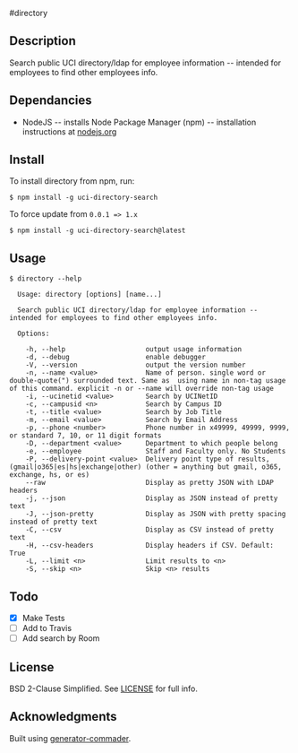 #directory

## Description

Search public UCI directory/ldap for employee information -- intended for employees to find other employees info.

## Dependancies
- NodeJS -- installs Node Package Manager (npm) -- installation instructions at [nodejs.org](http://nodejs.org/)


## Install
To install directory from npm, run:
```
$ npm install -g uci-directory-search
```

To force update from `0.0.1 => 1.x`
```
$ npm install -g uci-directory-search@latest
```

## Usage

```
$ directory --help
  
  Usage: directory [options] [name...]

  Search public UCI directory/ldap for employee information -- intended for employees to find other employees info.

  Options:

    -h, --help                    output usage information
    -d, --debug                   enable debugger
    -V, --version                 output the version number
    -n, --name <value>            Name of person. single word or double-quote(") surrounded text. Same as  using name in non-tag usage of this command. explicit -n or --name will override non-tag usage
    -i, --ucinetid <value>        Search by UCINetID
    -c, --campusid <n>            Search by Campus ID
    -t, --title <value>           Search by Job Title
    -m, --email <value>           Search by Email Address
    -p, --phone <number>          Phone number in x49999, 49999, 9999, or standard 7, 10, or 11 digit formats
    -D, --department <value>      Department to which people belong
    -e, --employee                Staff and Faculty only. No Students
    -P, --delivery-point <value>  Delivery point type of results, (gmail|o365|es|hs|exchange|other) (other = anything but gmail, o365, exchange, hs, or es)
    --raw                         Display as pretty JSON with LDAP headers
    -j, --json                    Display as JSON instead of pretty text
    -J, --json-pretty             Display as JSON with pretty spacing instead of pretty text
    -C, --csv                     Display as CSV instead of pretty text
    -H, --csv-headers             Display headers if CSV. Default: True
    -L, --limit <n>               Limit results to <n>
    -S, --skip <n>                Skip <n> results
```

## Todo

- [x] Make Tests
- [ ] Add to Travis
- [ ] Add search by Room

## License

BSD 2-Clause Simplified. See [LICENSE](LICENSE) for full info.

## Acknowledgments

Built using [generator-commader](https://github.com/Hypercubed/generator-commander).
